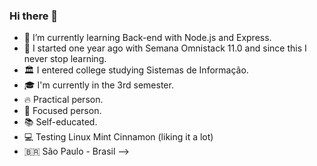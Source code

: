 ### Hi there 👋

- 🚀 I’m currently learning Back-end with Node.js and Express.
- 🏁 I started one year ago with Semana Omnistack 11.0 and since this I never stop learning.
- 🏛️ I entered college studying Sistemas de Informação.
- 🎓 I'm currently in the 3rd semester.
- 🔥 Practical person.
- 🎯 Focused person.
- 📚 Self-educated.
- 💻 Testing Linux Mint Cinnamon (liking it a lot)
- 🇧🇷 São Paulo - Brasil
-->
